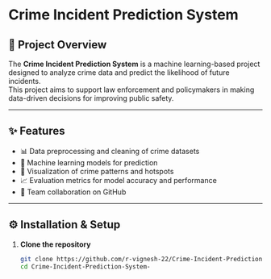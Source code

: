 # Crime Incident Prediction System

## 📌 Project Overview
The **Crime Incident Prediction System** is a machine learning-based project designed to analyze crime data and predict the likelihood of future incidents.  
This project aims to support law enforcement and policymakers in making data-driven decisions for improving public safety.

---

## ✨ Features
- 📊 Data preprocessing and cleaning of crime datasets  
- 🤖 Machine learning models for prediction  
- 📍 Visualization of crime patterns and hotspots  
- 📈 Evaluation metrics for model accuracy and performance  
- 👥 Team collaboration on GitHub  

---

## ⚙️ Installation & Setup

1. **Clone the repository**
   ```bash
   git clone https://github.com/r-vignesh-22/Crime-Incident-Prediction-System-.git
   cd Crime-Incident-Prediction-System-
